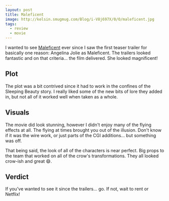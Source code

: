 ```yaml
---
layout: post
title: Maleficent
image: http://kelsin.smugmug.com/Blog/i-V8j697X/0/O/maleficent.jpg
tags:
  - review
  - movie
---
```


I wanted to see [Maleficent](http://www.imdb.com/title/tt1587310/) ever since I
saw the first teaser trailer for basically one reason: Angelina Jolie as
Maleficent. The trailers looked fantastic and on that criteria... the film
delivered. She looked magnificent!

## Plot

The plot was a bit contrived since it had to work in the confines of the
Sleeping Beauty story. I really liked some of the new bits of lore they added
in, but not all of it worked well when taken as a whole.

## Visuals

The movie did look stunning, however I didn't enjoy many of the flying effects
at all. The flying at times brought you out of the illusion. Don't know if it
was the wire work, or just parts of the CGI additions... but something was off.

That being said, the look of all of the characters is near perfect. Big props to
the team that worked on all of the crow's transformations. They all looked
crow-ish and great :smile:.

## Verdict

If you've wanted to see it since the trailers... go. If not, wait to rent or
Netflix!
